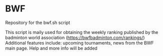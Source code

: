 # BWF
Repository for the bwf.sh script

This script is maily used for obtaining the weekly ranking published by the badminton world association
(https://bwfbadminton.com/rankings/)
Additional features include: upcoming tournaments, news from the BWF main page.
Help and more info will be added
